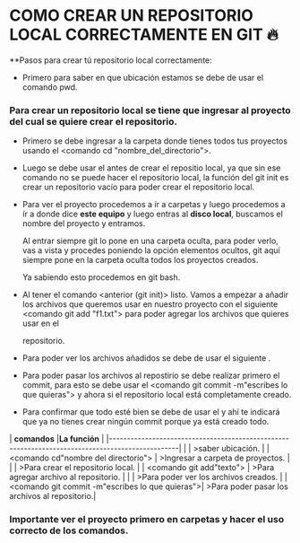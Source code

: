 
# COMO CREAR UN REPOSITORIO LOCAL CORRECTAMENTE EN GIT 🔥

**Pasos para crear tú repositorio local correctamente:

- Primero para  saber en que ubicación estamos se debe de usar el comando pwd.

### Para crear un repositorio local se tiene que ingresar al proyecto del cual se quiere crear el repositorio.

- Primero se debe ingresar a la carpeta donde tienes todos tus proyectos usando el <comando cd "nombre_del_directorio">.

- Luego se debe usar el <comando git init>  antes de crear el repositio local, ya que sin ese comando no se puede hacer el repositorio local, la función del git init es crear un repositorio vacío para poder crear el repositorio local.

- Para ver el proyecto procedemos a ír a carpetas y luego procedemos a ír a donde dice **este equipo** y luego entras al **disco local**, buscamos el nombre del proyecto y entramos.

  Al entrar siempre git lo pone en una carpeta oculta, para poder verlo, vas a vista y procedes poniendo la opción elementos ocultos, git aquí siempre pone en la carpeta oculta todos los proyectos creados.

  Ya sabiendo esto procedemos en git bash.

- Al tener el comando <anterior (git init)> listo. Vamos a empezar a añadir los archivos que queremos usar en nuestro proyecto con el siguiente <comando git add "f1.txt"> para poder agregar los archivos que quieres usar en el

  repositorio.

- Para poder ver los archivos añadidos se debe de usar el siguiente <comando git status>.

- Para poder pasar los archivos al repostirio se debe realizar primero el commit, para esto se debe usar el <comando git commit -m"escribes lo que quieras"> y ahora si el repositorio local está completamente creado.

- Para confirmar que todo esté bien se debe de  usar el <comando git satus> y ahí te indicará que ya no tienes crear ningún commit porque ya está creado todo.


| **comandos**                                    |**La función**                                 |
|-------------------------------------------------------------------------------------------------|
| <comando pwd>                                   | >saber ubicación.                             |
| <comando cd"nombre del directorio">             | >Ingresar a carpeta de proyectos.             |
| <comando git init>                              | >Para crear el repositorio local.             |
| <comando git add"texto">                        | >Para agregar archivo al repositorio.         |
| <comando git status>                            | >Para poder ver los archivos creados.         |
| <comando git commit -m"escribes lo que quieras">| >Para poder pasar los archivos al repositorio.|

### Importante ver el proyecto primero en carpetas y hacer el uso correcto de los comandos.

